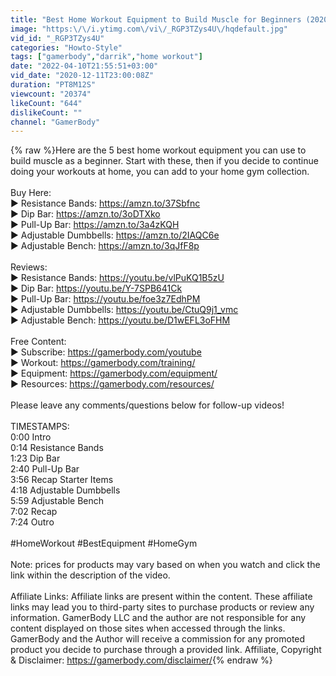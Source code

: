 ```yaml
---
title: "Best Home Workout Equipment to Build Muscle for Beginners (2020)"
image: "https:\/\/i.ytimg.com\/vi\/_RGP3TZys4U\/hqdefault.jpg"
vid_id: "_RGP3TZys4U"
categories: "Howto-Style"
tags: ["gamerbody","darrik","home workout"]
date: "2022-04-10T21:55:51+03:00"
vid_date: "2020-12-11T23:00:08Z"
duration: "PT8M12S"
viewcount: "20374"
likeCount: "644"
dislikeCount: ""
channel: "GamerBody"
---
```

{% raw %}Here are the 5 best home workout equipment you can use to build muscle as a beginner. Start with these, then if you decide to continue doing your workouts at home, you can add to your home gym collection.<br /><br />Buy Here:<br />► Resistance Bands: <a rel="nofollow" target="blank" href="https://amzn.to/37Sbfnc">https://amzn.to/37Sbfnc</a><br />► Dip Bar: <a rel="nofollow" target="blank" href="https://amzn.to/3oDTXko">https://amzn.to/3oDTXko</a><br />► Pull-Up Bar: <a rel="nofollow" target="blank" href="https://amzn.to/3a4zKQH">https://amzn.to/3a4zKQH</a><br />► Adjustable Dumbbells: <a rel="nofollow" target="blank" href="https://amzn.to/2IAQC6e">https://amzn.to/2IAQC6e</a><br />► Adjustable Bench: <a rel="nofollow" target="blank" href="https://amzn.to/3qJfF8p">https://amzn.to/3qJfF8p</a><br /><br />Reviews:<br />► Resistance Bands: <a rel="nofollow" target="blank" href="https://youtu.be/vlPuKQ1B5zU">https://youtu.be/vlPuKQ1B5zU</a><br />► Dip Bar: <a rel="nofollow" target="blank" href="https://youtu.be/Y-7SPB641Ck">https://youtu.be/Y-7SPB641Ck</a><br />► Pull-Up Bar: <a rel="nofollow" target="blank" href="https://youtu.be/foe3z7EdhPM">https://youtu.be/foe3z7EdhPM</a><br />► Adjustable Dumbbells: <a rel="nofollow" target="blank" href="https://youtu.be/CtuQ9j1_vmc">https://youtu.be/CtuQ9j1_vmc</a><br />► Adjustable Bench: <a rel="nofollow" target="blank" href="https://youtu.be/D1wEFL3oFHM">https://youtu.be/D1wEFL3oFHM</a><br /><br />Free Content:<br />► Subscribe: <a rel="nofollow" target="blank" href="https://gamerbody.com/youtube">https://gamerbody.com/youtube</a><br />► Workout: <a rel="nofollow" target="blank" href="https://gamerbody.com/training/">https://gamerbody.com/training/</a><br />► Equipment: <a rel="nofollow" target="blank" href="https://gamerbody.com/equipment/">https://gamerbody.com/equipment/</a><br />► Resources: <a rel="nofollow" target="blank" href="https://gamerbody.com/resources/">https://gamerbody.com/resources/</a><br /><br />Please leave any comments/questions below for follow-up videos!<br /><br />TIMESTAMPS:<br />0:00 Intro<br />0:14 Resistance Bands<br />1:23 Dip Bar<br />2:40 Pull-Up Bar<br />3:56 Recap Starter Items<br />4:18 Adjustable Dumbbells<br />5:59 Adjustable Bench<br />7:02 Recap<br />7:24 Outro<br /><br />#HomeWorkout #BestEquipment #HomeGym<br /><br />Note: prices for products may vary based on when you watch and click the link within the description of the video.<br /><br />Affiliate Links: Affiliate links are present within the content. These affiliate links may lead you to third-party sites to purchase products or review any information. GamerBody LLC and the author are not responsible for any content displayed on those sites when accessed through the links. GamerBody and the Author will receive a commission for any promoted product you decide to purchase through a provided link. Affiliate, Copyright &amp; Disclaimer: <a rel="nofollow" target="blank" href="https://gamerbody.com/disclaimer/">https://gamerbody.com/disclaimer/</a>{% endraw %}
